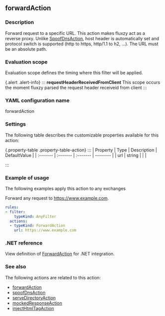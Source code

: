 ## forwardAction

### Description

Forward request to a specific URL. This action makes fluxzy act as a reverse proxy. Unlike [SpoofDnsAction](https://www.fluxzy.io/rule/item/spoofDnsAction), host header is automatically set and protocol switch is supported (http to https, http/1.1 to h2, ...). The URL must be an absolute path.

### Evaluation scope

Evaluation scope defines the timing where this filter will be applied. 

{.alert .alert-info}
:::
**requestHeaderReceivedFromClient** This scope occurs the moment fluxzy parsed the request header receiveid from client
:::

### YAML configuration name

forwardAction

### Settings

The following table describes the customizable properties available for this action: 

{.property-table .property-table-action}
:::
| Property | Type | Description | DefaultValue |
| :------- | :------- | :------- | -------- |
| url | string |  |  |

:::
### Example of usage

The following examples apply this action to any exchanges

Forward any request to https://www.example.com.

```yaml
rules:
- filter:
    typeKind: AnyFilter
  actions:
  - typeKind: ForwardAction
    url: https://www.example.com
```



### .NET reference

View definition of [ForwardAction](https://docs.fluxzy.io/api/Fluxzy.Rules.Actions.ForwardAction.html) for .NET integration.

### See also

The following actions are related to this action: 

 - [forwardAction](forwardAction)
 - [spoofDnsAction](spoofDnsAction)
 - [serveDirectoryAction](serveDirectoryAction)
 - [mockedResponseAction](mockedResponseAction)
 - [injectHtmlTagAction](injectHtmlTagAction)

